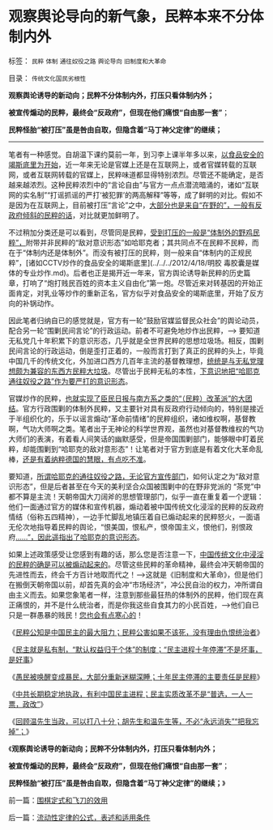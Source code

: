 # 观察舆论导向的新气象，民粹本来不分体制内外

标签： `民粹` `体制` `通往奴役之路` `舆论导向` `旧制度和大革命` 

目录： `传统文化国民劣根性`

**观察舆论诱导的新动向；民粹不分体制内外，打压只看体制内外；**

**被宣传煽动的民粹，最终会“反政府”，但现在他们痛恨“自由那一套”**；

**民粹怪胎“被打压”虽是咎由自取，但隐含着“马丁神父定律”的继续；**

****

笔者有一种感觉。自胡温下课约莫前一年，到习李上课半年多以来，[以食品安全的竭斯底里为开始](../../../2013/5/7/民粹炒作“老鼠肉，狐狸肉”.md)，近一年来无论是官媒上还是在互联网上，或者官媒转载的互联网，或者互联网转载的官媒上，民粹味道都显得特别浓烈。尽管还不能确定，是否越来越浓烈。这种民粹浓烈中的“言论自由”与官方一点点潜流暗涌的，诸如“互联网的实名制”“打谣抓谣的严打‘被犯罪’的两高解释”等等，成了鲜明的对比。假如不是因为在互联网上，目前被打压“言论”之中，[大部分也是来自“在野的”，一般有反政府倾斜的民粹的话](../../../2013/8/31/宁左勿右的“七条底线”，造谣案开启的“通往文革之路”.md)，对比就更加鲜明了。

不过稍加分类还是可以看到，尽管同是民粹，[受到打压的一般是“体制外的野鸡民粹”，](../../../2013/9/1/专制一般是温和的，极权出现在专制的政治恐慌时期.md)附带并非民粹的“敌对意识形态”如哈耶克者；其共同点不在民粹不民粹，而在于“体制内还是体制外”。而没有被打压的民粹，则一般来自“体制内的正规民粹”，[诸如CCTV炒作的食品安全的竭斯底里](../../../2012/4/18/明胶 毒胶囊是媒体的专业炒作.md)。后者也正是揭开近一年来，官方舆论诱导新民粹的历史篇章，打响了“炮打贱民百姓的资本主义自由化”第一炮。尽管近来对转基因的开始正面肯定，对乳业等炒作的重新正名，官方似乎对食品安全的竭斯底里，开始了反方向的补锅动作。

因此笔者归纳自已的感觉就是，官方有一轮“鼓励官媒监督民众社会”的舆论动员，配合另一轮“围剿民间言论”的行政运动。前者不可避免地炒作出民粹，——>
要知道无私党几十年积累下的意识形态，几乎就是全世界民粹的思想垃圾场。相反，围剿民间言论的行政运动，倒是歪打正着的，一般而言打到了真正的民粹的头上，毕竟中国几千的传统文化，外加进口西方几百年主流的基督教理想，[统统是与无私党理想颇为兼容的东西方民粹大垃圾](../../../2012/3/18/传统为什么是公有制？人道主义无私的虚伪性.md)。尽管出于民粹无私的本性，[下意识地把“哈耶克通往奴役之路”作为要严打的意识形态](../../../2013/6/4/《通往奴役之路》是“敌对意识形态”“意图颠覆”？.md)。

官媒炒作的民粹，[也就实现了臣民日报与南方系之类的“（民粹）改革派”的大团结](../../../2013/10/9/南方系是反户籍制度的大本营，也是民粹的大本营.md)。官方行政围剿的体制外民粹，又主要针对具有反政府行动倾向的，特别是接近于半组织化的，乐于以谣言煽动“革命前情绪”的民粹组织，诸如维权啊，基督教啊，气功大师啊之类。笔者出于无神论的科学世界观，虽然也对基督教维权的气功大师们的表演，有着看人间笑话的幽默感受，但是帝国围剿部门，能够眼中盯着民粹，却能围剿到“哈耶克的敌对意形态”！让笔者对于官方到底是有着文化大革命乱棒，[还是有着纳粹德国的慧眼，有点吃不准](../../../2010/3/18/旧德国是爱国分子追求的理想帝国.md)。

要知道，[所谓哈耶克的通往奴役之路，无论官方宣传部门](../../../2013/8/25/个体主权被忽略后的“中国式诡辩，宇宙真理，理由自信，流氓炒作……”.md)，如何认定之为“敌对意识形态”，但是后者甚至在今天的美利坚合众国被围剿中的在野非党派的
“茶党”中都不算是主流！天朝帝国大刀阔斧的思想管理部门，似乎一直在重复着一个逻辑：他们一面通过官方的媒体和宣传机器，煽动着被中国传统文化浸淫的民粹的反政府情结（俗称五四精神），一边手忙脚乱地镇压着自已煽动起来的民粹怒火，一面语无伦次地指导着民粹的舆论，“恨美国，恨私产，恨帝国主义，恨他们，别恨政府[……”，因此遥指出了哈耶克的意识形态](../../../2013/2/19/全世界性“重归奴役之路”.md)。

如果上述政策感受让您感到有趣的话，那么您是否注意一下，[中国传统文化中浸淫的民粹的确是可以被煽动起来的](../../../2013/6/25/公有制的政治基础是民粹，忽略民粹是极致命的错觉.md)。尽管这些民粹的革命精神，最终会冲天朝帝国的先进性而去，终会千方百计地取而代之！——>这就是《旧制度和大革命》，但是他们在搬倒天朝帝国以前，却首先真的会冲“市场经济”，冲公民自治的权力，冲所谓自由主义而去。如果您象笔者一样，注意到那些最狂热的体制外的民粹，他们现在真正痛恨的，并不是什么统治者，而是你我这些自食其力的小民百姓，——>他们自已只是一群愚暴的贱民！[您也会有点寒心的](../../../2013/8/29/围剿个体意识主权“绝对的腐败”的“不缺信仰”的歇斯底里.md)！

《[民粹公知是中国民主的最大阻力；民粹公害如果不该死，没有理由仇恨统治者](../../../2013/2/23/民粹公知是中国民主进程的最大阻力.md)》

《[民主就是私有制，“默认权益归于个体”的制度；“民主进程十年停滞”不是坏事，是好事](../../../2013/2/23/“民主进程十年停滞”不是坏事，是好事！.md)》

《[愚民被唤醒变成暴民，大部分重新迷糊深睡；十年民主停滞的主要责任是民粹](../../../2013/2/24/愚民被唤醒后，变成暴民发泄，大部分再度昏睡.md)》

《[中共长期稳定地执政，有利中国民主进程；民主实质改革不是“普选，一人一票，政改”](../../../2013/2/24/中共长期稳定地执政，有利中国民主进程；.md)》

《[回顾温先生当政，可以打八十分；胡先生和温先生等，不必“永远消失”“把我忘掉”；](../../../2013/2/24/温先生当政，可以打八十分.md)》

《**观察舆论诱导的新动向；民粹不分体制内外，打压只看体制内外；**

**被宣传煽动的民粹，最终会“反政府”，但现在他们痛恨“自由那一套”**；

**民粹怪胎“被打压”虽是咎由自取，但隐含着“马丁神父定律”的继续；**》

前一篇：[围棋定式和飞刀的效用](../../../2013/10/29/围棋定式和飞刀的效用.md)

后一篇：[流动性定律的公式，表述和适用条件](../../../2013/10/29/流动性定律的公式，表述和适用条件.md)